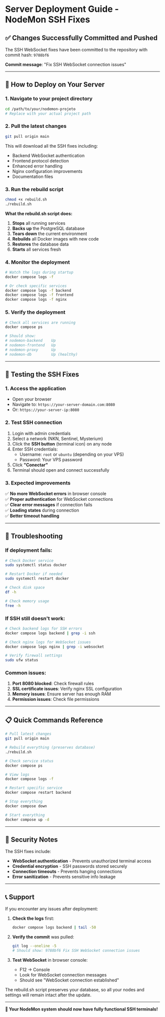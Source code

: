# Server Deployment Guide - NodeMon SSH Fixes

## ✅ Changes Successfully Committed and Pushed

The SSH WebSocket fixes have been committed to the repository with commit hash: `9788bf6`

**Commit message**: "Fix SSH WebSocket connection issues"

---

## 🚀 How to Deploy on Your Server

### 1. **Navigate to your project directory**
```bash
cd /path/to/your/nodemon-projeto
# Replace with your actual project path
```

### 2. **Pull the latest changes**
```bash
git pull origin main
```
This will download all the SSH fixes including:
- Backend WebSocket authentication
- Frontend protocol detection 
- Enhanced error handling
- Nginx configuration improvements
- Documentation files

### 3. **Run the rebuild script**
```bash
chmod +x rebuild.sh
./rebuild.sh
```

**What the rebuild.sh script does:**
1. **Stops** all running services
2. **Backs up** the PostgreSQL database
3. **Tears down** the current environment
4. **Rebuilds** all Docker images with new code
5. **Restores** the database data
6. **Starts** all services fresh

### 4. **Monitor the deployment**
```bash
# Watch the logs during startup
docker compose logs -f

# Or check specific services
docker compose logs -f backend
docker compose logs -f frontend
docker compose logs -f nginx
```

### 5. **Verify the deployment**
```bash
# Check all services are running
docker compose ps

# Should show:
# nodemon-backend    Up
# nodemon-frontend   Up  
# nodemon-proxy      Up
# nodemon-db         Up (healthy)
```

---

## 🧪 Testing the SSH Fixes

### 1. **Access the application**
- Open your browser
- Navigate to: `https://your-server-domain.com:8080`
- Or: `https://your-server-ip:8080`

### 2. **Test SSH connection**
1. Login with admin credentials
2. Select a network (NKN, Sentinel, Mysterium)
3. Click the **SSH button** (terminal icon) on any node
4. Enter SSH credentials:
   - Username: `root` or `ubuntu` (depending on your VPS)
   - Password: Your VPS password
5. Click **"Conectar"**
6. Terminal should open and connect successfully

### 3. **Expected improvements**
✅ **No more WebSocket errors** in browser console  
✅ **Proper authentication** for WebSocket connections  
✅ **Clear error messages** if connection fails  
✅ **Loading states** during connection  
✅ **Better timeout handling**  

---

## 🔧 Troubleshooting

### If deployment fails:
```bash
# Check Docker service
sudo systemctl status docker

# Restart Docker if needed
sudo systemctl restart docker

# Check disk space
df -h

# Check memory usage
free -h
```

### If SSH still doesn't work:
```bash
# Check backend logs for SSH errors
docker compose logs backend | grep -i ssh

# Check nginx logs for WebSocket issues  
docker compose logs nginx | grep -i websocket

# Verify firewall settings
sudo ufw status
```

### Common issues:
1. **Port 8080 blocked**: Check firewall rules
2. **SSL certificate issues**: Verify nginx SSL configuration
3. **Memory issues**: Ensure server has enough RAM
4. **Permission issues**: Check file permissions

---

## 📋 Quick Commands Reference

```bash
# Pull latest changes
git pull origin main

# Rebuild everything (preserves database)
./rebuild.sh

# Check service status
docker compose ps

# View logs
docker compose logs -f

# Restart specific service
docker compose restart backend

# Stop everything
docker compose down

# Start everything
docker compose up -d
```

---

## 🔐 Security Notes

The SSH fixes include:
- **WebSocket authentication** - Prevents unauthorized terminal access
- **Credential encryption** - SSH passwords stored securely
- **Connection timeouts** - Prevents hanging connections
- **Error sanitization** - Prevents sensitive info leakage

---

## 📞 Support

If you encounter any issues after deployment:

1. **Check the logs** first:
   ```bash
   docker compose logs backend | tail -50
   ```

2. **Verify the commit** was pulled:
   ```bash
   git log --oneline -5
   # Should show: 9788bf6 Fix SSH WebSocket connection issues
   ```

3. **Test WebSocket** in browser console:
   - F12 → Console
   - Look for WebSocket connection messages
   - Should see "WebSocket connection established"

The rebuild.sh script preserves your database, so all your nodes and settings will remain intact after the update.

---

**🎉 Your NodeMon system should now have fully functional SSH terminals!**